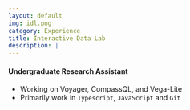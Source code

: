 ```yaml
---
layout: default
img: idl.png
category: Experience
title: Interactive Data Lab
description: |
---
```


#### Undergraduate Research Assistant

* Working on Voyager, CompassQL, and Vega-Lite
* Primarily work in `Typescript`, `JavaScript` and `Git`
